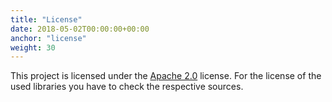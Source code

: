 ```yaml
---
title: "License"
date: 2018-05-02T00:00:00+00:00
anchor: "license"
weight: 30
---
```


This project is licensed under the [Apache 2.0](https://github.com/promhippie/hetzner_exporter/blob/master/LICENSE) license. For the license of the used libraries you have to check the respective sources.

